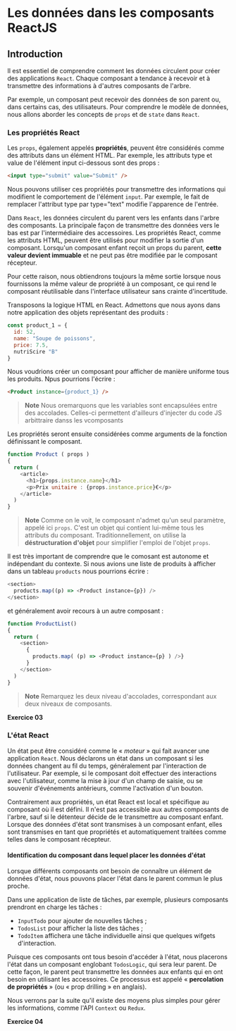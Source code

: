 # Les données dans les composants ReactJS

## Introduction

Il est essentiel de comprendre comment les données circulent pour créer des applications `React`. Chaque composant a tendance à recevoir et à transmettre des informations à d'autres composants de l'arbre.

Par exemple, un composant peut recevoir des données de son parent ou, dans certains cas, des utilisateurs. Pour comprendre le modèle de données, nous allons aborder les concepts de `props` et de `state` dans `React`.

### Les propriétés React

Les `props`, également appelés **propriétés**, peuvent être considérés comme des attributs dans un élément HTML. Par exemple, les attributs type et value de l'élément input ci-dessous sont des props :

```html
<input type="submit" value="Submit" />
```

Nous pouvons utiliser ces propriétés pour transmettre des informations qui modifient le comportement de l'élément `input`. Par exemple, le fait de remplacer l'attribut type par type="text" modifie l'apparence de l'entrée.

Dans `React`, les données circulent du parent vers les enfants dans l'arbre des composants. La principale façon de transmettre des données vers le bas est par l'intermédiaire des accessoires. Les propriétés React, comme les attributs HTML, peuvent être utilisés pour modifier la sortie d'un composant. Lorsqu'un composant enfant reçoit un props du parent, **cette valeur devient immuable** et ne peut pas être modifiée par le composant récepteur.

Pour cette raison, nous obtiendrons toujours la même sortie lorsque nous fournissons la même valeur de propriété à un composant, ce qui rend le composant réutilisable dans l'interface utilisateur sans crainte d'incertitude.

Transposons la logique HTML en React. Admettons que nous ayons dans notre application des objets représentant des produits :
```js
const product_1 = {
  id: 52,
  name: "Soupe de poissons",
  price: 7.5,
  nutriScire "B"
}
```

Nous voudrions créer un composant pour afficher de manière uniforme tous les produits. Npus pourrions l'écrire :
```html
<Product instance={product_1} />
```

 > **Note** Nous oremarquons que les variables sont encapsulées entre des accolades. Celles-ci permettent d'ailleurs d'injecter du code JS arbittraire danss les vcomposants

Les propriétés seront ensuite considérées comme arguments de la fonction définissant le composant.
```js
function Product ( props )
{
  return (
    <article>
      <h1>{props.instance.name}</h1>
      <p>Prix unitaire : {props.instance.price}€</p>
    </article>
  )
}
```

> **Note** Comme on le voit, le composant n'admet qu'un seul paramètre, appelé ici `props`. C'est un objet qui contient lui-même tous les attributs du composant. Traditionnellement, on utilise la **déstructuration d'objet** pour simplifier l'emploi de l'objet `props`.

Il est très important de comprendre que le comosant est autonome et indépendant du contexte. Si nous avions une liste de produits à afficher dans un tableau `products` nous pourrions écrire :
```js
<section>
  products.map((p) => <Product instance={p}) />
</section>
```
et généralement avoir recours à un autre composant :
```js
function ProductList()
{
  return (
    <section>
      {
        products.map( (p) => <Product instance={p} ) />}
      }
    </section>
  )
}
```

> **Note** Remarquez les deux niveau d'accolades, correspondant aux deux niveaux de composants.

**Exercice 03**

### L'état React

Un état peut être considéré comme le « _moteur_ » qui fait avancer une application `React`. Nous déclarons un état dans un composant si les données changent au fil du temps, généralement par l'interaction de l'utilisateur. Par exemple, si le composant doit effectuer des interactions avec l'utilisateur, comme la mise à jour d'un champ de saisie, ou se souvenir d'événements antérieurs, comme l'activation d'un bouton.

Contrairement aux propriétés, un état React est local et spécifique au composant où il est défini. Il n'est pas accessible aux autres composants de l'arbre, sauf si le détenteur décide de le transmettre au composant enfant. Lorsque des données d'état sont transmises à un composant enfant, elles sont transmises en tant que propriétés et automatiquement traitées comme telles dans le composant récepteur.

#### Identification du composant dans lequel placer les données d'état

Lorsque différents composants ont besoin de connaître un élément de données d'état, nous pouvons placer l'état dans le parent commun le plus proche.

Dans une application de liste de tâches, par exemple, plusieurs composants prendront en charge les tâches :
- `InputTodo` pour ajouter de nouvelles tâches ;
- `TodosList` pour afficher la liste des tâches ;
- `TodoItem` affichera une tâche individuelle ainsi que quelques wifgets d'interaction.

Puisque ces composants ont tous besoin d'accéder à l'état, nous placerons l'état dans un composant englobant `TodosLogic`, qui sera leur parent. De cette façon, le parent peut transmettre les données aux enfants qui en ont besoin en utilisant les accessoires. Ce processus est appelé « **percolation de propriétés** » (ou « prop drilling » en anglais).

Nous verrons par la suite qu'il existe des moyens plus simples pour gérer les informations, comme l'API `Context` ou `Redux`.

**Exercice 04**
